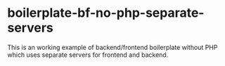 # boilerplate-bf-no-php-separate-servers

This is an working example of backend/frontend boilerplate without PHP which uses separate servers for frontend and backend.
